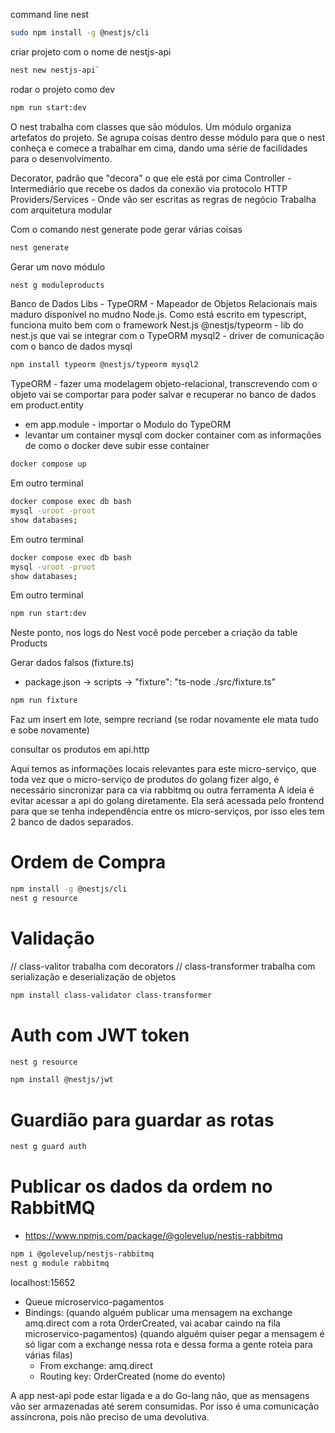 command line nest

```bash
sudo npm install -g @nestjs/cli
```

criar projeto com o nome de nestjs-api

```bash
nest new nestjs-api`
```

rodar o projeto como dev

```bash
npm run start:dev
```

O nest trabalha com classes que são módulos. 
Um módulo organiza artefatos do projeto.
Se agrupa coisas dentro desse módulo para que o nest conheça 
e comece a trabalhar em cima, dando uma série de facilidades para o desenvolvimento.

Decorator, padrão que "decora" o que ele está por cima
Controller - Intermediário que recebe os dados da conexão via protocolo HTTP
Providers/Services - Onde vão ser escritas as regras de negócio
Trabalha com arquitetura modular

Com o comando nest generate pode gerar várias coisas
```bash
nest generate
```
Gerar um novo módulo
```bash
nest g moduleproducts
```

Banco de Dados
Libs - 
TypeORM - Mapeador de Objetos Relacionais mais maduro disponível no mudno Node.js. Como está escrito em typescript, funciona muito bem com o framework Nest.js
@nestjs/typeorm  - lib do nest.js que vai se integrar com o TypeORM
mysql2 - driver de comunicação com o banco de dados mysql
```bash
npm install typeorm @nestjs/typeorm mysql2
```

TypeORM - fazer uma modelagem objeto-relacional, transcrevendo com o  objeto vai se comportar para poder salvar e recuperar no banco de dados em product.entity
 - em app.module - importar o Modulo do TypeORM
 - levantar um container mysql com docker container com as informações de como o docker deve subir esse container
 ```bash
docker compose up
```
Em outro terminal
```bash
docker compose exec db bash
mysql -uroot -proot
show databases;
```
Em outro terminal
```bash
docker compose exec db bash
mysql -uroot -proot
show databases;
```
Em outro terminal
```bash
npm run start:dev
```
Neste ponto, nos logs do Nest você pode perceber a criação da table Products

Gerar dados falsos (fixture.ts)
- package.json -> scripts -> "fixture": "ts-node ./src/fixture.ts"
```bash
npm run fixture
```
Faz um insert em lote, sempre recriand (se rodar novamente ele mata tudo e sobe novamente)

consultar os produtos em api.http

Aqui temos as informações locais relevantes para este micro-serviço,
que toda vez que o micro-serviço de produtos do golang fizer algo,
é necessário sincronizar para ca via rabbitmq ou outra ferramenta
A ideia é evitar acessar a api do golang diretamente. Ela será acessada pelo frontend para que se tenha independência entre os micro-serviços, por isso eles tem 2 banco de dados separados.

# Ordem de Compra
```bash
npm install -g @nestjs/cli
nest g resource
```

# Validação
// class-valitor trabalha com decorators 
// class-transformer trabalha com serialização e deserialização de objetos
```bash
npm install class-validator class-transformer
```

# Auth com JWT token
```bash
nest g resource
```
```bash
npm install @nestjs/jwt
```

# Guardião para guardar as rotas
```bash
nest g guard auth
```

# Publicar os dados da ordem no RabbitMQ
- https://www.npmjs.com/package/@golevelup/nestjs-rabbitmq
```bash
npm i @golevelup/nestjs-rabbitmq
nest g module rabbitmq
```

localhost:15652
- Queue microservico-pagamentos
- Bindings: 
(quando alguém publicar uma mensagem na exchange amq.direct com a rota OrderCreated, vai acabar caindo na fila microservico-pagamentos)
(quando alguém quiser pegar a mensagem é só ligar com a exchange nessa rota  e dessa forma a gente roteia para várias filas)
    - From exchange: amq.direct
    - Routing key: OrderCreated (nome do evento)

A app nest-api pode estar ligada e a do Go-lang não, que as mensagens vão ser armazenadas até serem consumidas. Por isso é uma comunicação assíncrona, pois não preciso de uma devolutiva.